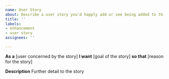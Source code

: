 ```yaml
---
name: User Story
about: Describe a user story you'd happly add or see being added to this sample code
title: ''
labels:
- enhancement
- user story
assignees: ''

---
```


**As a**  [user concerned by the story] **I want** [goal of the story] **so that** [reason for the story]

**Description**
Further detail to the story
